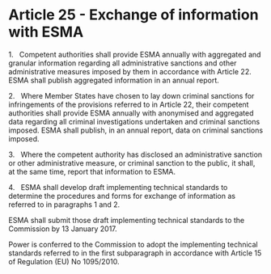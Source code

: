 # Article 25 - Exchange of information with ESMA


1.   Competent authorities shall provide ESMA annually with aggregated and granular information regarding all administrative sanctions and other administrative measures imposed by them in accordance with Article 22. ESMA shall publish aggregated information in an annual report.

2.   Where Member States have chosen to lay down criminal sanctions for infringements of the provisions referred to in Article 22, their competent authorities shall provide ESMA annually with anonymised and aggregated data regarding all criminal investigations undertaken and criminal sanctions imposed. ESMA shall publish, in an annual report, data on criminal sanctions imposed.

3.   Where the competent authority has disclosed an administrative sanction or other administrative measure, or criminal sanction to the public, it shall, at the same time, report that information to ESMA.

4.   ESMA shall develop draft implementing technical standards to determine the procedures and forms for exchange of information as referred to in paragraphs 1 and 2.

ESMA shall submit those draft implementing technical standards to the Commission by 13 January 2017.

Power is conferred to the Commission to adopt the implementing technical standards referred to in the first subparagraph in accordance with Article 15 of Regulation (EU) No 1095/2010.
